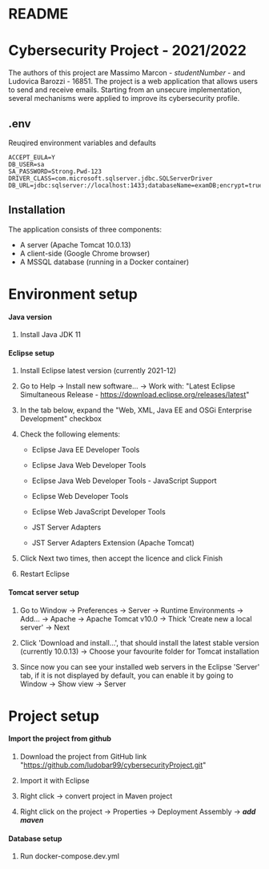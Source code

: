 # README

# Cybersecurity Project - 2021/2022

The authors of this project are Massimo Marcon - *studentNumber* - and Ludovica Barozzi - 16851.
The project is a web application that allows users to send and receive emails. 
Starting from an unsecure implementation, several mechanisms were applied to improve its cybersecurity profile. 


## .env

Reuqired environment variables and defaults

```env
ACCEPT_EULA=Y
DB_USER=sa
SA_PASSWORD=Strong.Pwd-123
DRIVER_CLASS=com.microsoft.sqlserver.jdbc.SQLServerDriver
DB_URL=jdbc:sqlserver://localhost:1433;databaseName=examDB;encrypt=true;trustServerCertificate=true;
```
## Installation

The application consists of three components:
- A server (Apache Tomcat 10.0.13)
- A client-side (Google Chrome browser)
- A MSSQL database (running in a Docker container)

# Environment setup

#### Java version
1. Install Java JDK 11

#### Eclipse setup
1. Install Eclipse latest version (currently 2021-12)

2. Go to Help -> Install new software... -> Work with: "Latest Eclipse Simultaneous Release - https://download.eclipse.org/releases/latest"

3. In the tab below, expand the "Web, XML, Java EE and OSGi Enterprise Development" checkbox

4. Check the following elements:

	
	* Eclipse Java EE Developer Tools
	
	* Eclipse Java Web Developer Tools
	
	* Eclipse Java Web Developer Tools - JavaScript Support
	
	* Eclipse Web Developer Tools
	
	* Eclipse Web JavaScript Developer Tools
	
	* JST Server Adapters
	
	* JST Server Adapters Extension (Apache Tomcat)


	
5. Click Next two times, then accept the licence and click Finish

6. Restart Eclipse

#### Tomcat server setup
1. Go to Window -> Preferences -> Server -> Runtime Environments -> Add... -> Apache -> Apache Tomcat v10.0 -> Thick 'Create new a local server' -> Next

2. Click 'Download and install...', that should install the latest stable version (currently 10.0.13) -> Choose your favourite folder for Tomcat installation

3. Since now you can see your installed web servers in the Eclipse 'Server' tab, if it is not displayed by default, you can enable it by going to Window -> Show view -> Server

# Project setup

#### Import the project from github 

1. Download the project from GitHub link "https://github.com/ludobar99/cybersecurityProject.git"

2. Import it with Eclipse

3. Right click -> convert project in Maven project

4. Right click on the project -> Properties -> Deployment Assembly -> ***add maven***

#### Database setup

1. Run docker-compose.dev.yml

